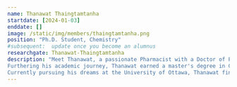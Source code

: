 ```yaml
---
name: Thanawat Thaingtamtanha
startdate: [2024-01-03]
enddate: []
image: /static/img/members/thaingtamtanha.png
position: "Ph.D. Student, Chemistry"
#subsequent:  update once you become an alumnus
researchgate: Thanawat-Thaingtamtanha
description: "Meet Thanawat, a passionate Pharmacist with a Doctor of Pharmacy degree from Rangsit University, Thailand. His expertise lies in developing innovative drug delivery systems through a blend of computational methods and organic synthesis. As a former researcher at Siriraj Hospital, Thailand, he focused on discovering new medicinal compounds against Dengue virus using both computational and laboratory techniques.
Furthering his academic journey, Thanawat earned a master's degree in Chemistry and Biology from Universität Siegen, Germany. His thesis centered on developing Kinetic Monte Carlo/MD simulations based on Eyring's theory.
Currently pursuing his dreams at the University of Ottawa, Thanawat finds joy in his leisure activities. A devoted AC Milan fan, he loves playing and watching football. Embracing his German influence, he enjoys leisurely walks around the city and trail walking in his free time."
---
```

